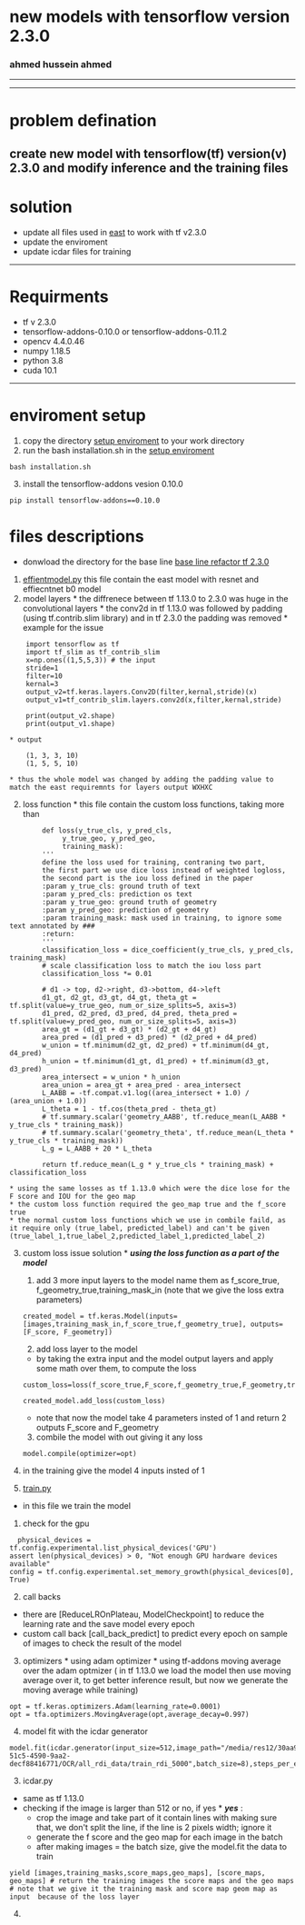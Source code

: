 # new models with tensorflow version 2.3.0 
### ahmed hussein ahmed 
---

---
# problem defination 
create new model with tensorflow(tf) version(v) 2.3.0 and modify inference and the training files
---
# solution
* update all files used in [east]() to work with tf v2.3.0
* update the enviroment 
* update icdar files for training 
---
# Requirments
* tf v 2.3.0  
* tensorflow-addons-0.10.0 or tensorflow-addons-0.11.2
* opencv 4.4.0.46
* numpy 1.18.5
* python 3.8
* cuda 10.1
--- 
# enviroment setup 
1. copy the directory [setup enviroment](sftp://research_ninja@192.168.1.137/home/research_ninja/OCR/line_detection/tensorflow_v2/tensorflow_2.3.0/Cuda-Cudnn-Conda-TF_Freshh_installation) to your work directory
2. run the bash installation.sh in the [setup enviroment](sftp://research_ninja@192.168.1.137/home/research_ninja/OCR/line_detection/tensorflow_v2/tensorflow_2.3.0/Cuda-Cudnn-Conda-TF_Freshh_installation)
```
bash installation.sh
```
3. install the tensorflow-addons vesion 0.10.0
```
pip install tensorflow-addons==0.10.0
```

# files descriptions 
* donwload the directory for the base line [base line refactor tf 2.3.0](sftp://research_ninja@192.168.1.137/home/research_ninja/OCR/line_detection/tensorflow_v2/tensorflow_2.3.0/baseline)

1. [effientmodel.py]() this file contain the east model with resnet and effiecntnet b0 model
  1. model layers
    * the diffrenece between tf 1.13.0 to 2.3.0 was huge in the convolutional layers 
    * the conv2d in tf 1.13.0 was followed by padding (using tf.contrib.slim library) and in tf 2.3.0 the padding was removed
    * example for the issue 
```
    import tensorflow as tf 
    import tf_slim as tf_contrib_slim
    x=np.ones((1,5,5,3)) # the input
    stride=1
    filter=10
    kernal=3
    output_v2=tf.keras.layers.Conv2D(filter,kernal,stride)(x)
    output_v1=tf_contrib_slim.layers.conv2d(x,filter,kernal,stride)

    print(output_v2.shape)
    print(output_v1.shape)
```
    * output
```
    (1, 3, 3, 10)
    (1, 5, 5, 10)
```
    * thus the whole model was changed by adding the padding value to match the east requiremnts for layers output WXHXC
  2. loss function
    * this file contain the custom loss functions, taking more than
```
        def loss(y_true_cls, y_pred_cls,
             y_true_geo, y_pred_geo,
             training_mask):
        '''
        define the loss used for training, contraning two part,
        the first part we use dice loss instead of weighted logloss,
        the second part is the iou loss defined in the paper
        :param y_true_cls: ground truth of text
        :param y_pred_cls: prediction os text
        :param y_true_geo: ground truth of geometry
        :param y_pred_geo: prediction of geometry
        :param training_mask: mask used in training, to ignore some text annotated by ###
        :return:
        '''
        classification_loss = dice_coefficient(y_true_cls, y_pred_cls, training_mask)
        # scale classification loss to match the iou loss part
        classification_loss *= 0.01

        # d1 -> top, d2->right, d3->bottom, d4->left
        d1_gt, d2_gt, d3_gt, d4_gt, theta_gt = tf.split(value=y_true_geo, num_or_size_splits=5, axis=3)
        d1_pred, d2_pred, d3_pred, d4_pred, theta_pred = tf.split(value=y_pred_geo, num_or_size_splits=5, axis=3)
        area_gt = (d1_gt + d3_gt) * (d2_gt + d4_gt)
        area_pred = (d1_pred + d3_pred) * (d2_pred + d4_pred)
        w_union = tf.minimum(d2_gt, d2_pred) + tf.minimum(d4_gt, d4_pred)
        h_union = tf.minimum(d1_gt, d1_pred) + tf.minimum(d3_gt, d3_pred)
        area_intersect = w_union * h_union
        area_union = area_gt + area_pred - area_intersect
        L_AABB = -tf.compat.v1.log((area_intersect + 1.0) / (area_union + 1.0))
        L_theta = 1 - tf.cos(theta_pred - theta_gt)
        # tf.summary.scalar('geometry_AABB', tf.reduce_mean(L_AABB * y_true_cls * training_mask))
        # tf.summary.scalar('geometry_theta', tf.reduce_mean(L_theta * y_true_cls * training_mask))
        L_g = L_AABB + 20 * L_theta

        return tf.reduce_mean(L_g * y_true_cls * training_mask) + classification_loss
```
    * using the same losses as tf 1.13.0 which were the dice lose for the F score and IOU for the geo map
    * the custom loss function required the geo_map true and the f_score true 
    * the normal custom loss functions which we use in combile faild, as it require only (true_label, predicted_label) and can't be given (true_label_1,true_label_2,predicted_label_1,predicted_label_2)
  3. custom loss issue solution
    * ***using the loss function as a part of the model***
      1. add 3 more input layers to the model name them as f_score_true, f_geometry_true,training_mask_in (note that we give the loss extra parameters)
      ```
      created_model = tf.keras.Model(inputs=[images,training_mask_in,f_score_true,f_geometry_true], outputs=[F_score, F_geometry])
      ```
      2. add loss layer to the model
        * by taking the extra input and the model output layers and apply some math over them, to compute the loss 
      ```
      custom_loss=loss(f_score_true,F_score,f_geometry_true,F_geometry,training_mask_in)

      created_model.add_loss(custom_loss)
      ```
        * note that now the model take 4 parameters insted of 1 and return 2 outputs F_score and F_geometry 
      3. combile the model with out giving it any loss 
      ```
      model.compile(optimizer=opt)
      ```
  4. in the training give the model 4 inputs insted of 1

2. [train.py]()
  * in this file we train the model
  1. check for the gpu 
```
  physical_devices = tf.config.experimental.list_physical_devices('GPU')
assert len(physical_devices) > 0, "Not enough GPU hardware devices available"
config = tf.config.experimental.set_memory_growth(physical_devices[0], True)
```
  2. call backs 
  * there are [ReduceLROnPlateau, ModelCheckpoint] to reduce the learning rate and the save model every epoch 
  * custom call back [call_back_predict] to predict every epoch on sample of images to check the result of the model
  
  3. optimizers 
    * using adam optimizer 
    * using tf-addons moving average over the adam optmizer ( in tf 1.13.0 we load the model then use moving average over it, to get better inference result, but now we generate the moving average while training)
```
opt = tf.keras.optimizers.Adam(learning_rate=0.0001)
opt = tfa.optimizers.MovingAverage(opt,average_decay=0.997)
```

  4. model fit with the icdar generator 
```
model.fit(icdar.generator(input_size=512,image_path="/media/res12/30aa9699-51c5-4590-9aa2-decf88416771/OCR/all_rdi_data/train_rdi_5000",batch_size=8),steps_per_epoch=625,epochs=250,use_multiprocessing=True,workers=24,callbacks=call_backs(),max_queue_size=100)
```
3. icdar.py 
  * same as tf 1.13.0 
  *  checking if the image is larger than 512 or no, if yes
    * ***yes*** :
      * crop the image and take part of it contain lines with making sure that, we don't split the line, if the line is 2 pixels width; ignore it
      * generate the f score and the geo map for each image in the batch
      * after making images = the batch size, give the model.fit the data to train
```
yield [images,training_masks,score_maps,geo_maps], [score_maps, geo_maps] # return the training images the score maps and the geo maps
# note that we give it the training mask and score map geom map as input  because of the loss layer
```

4.
